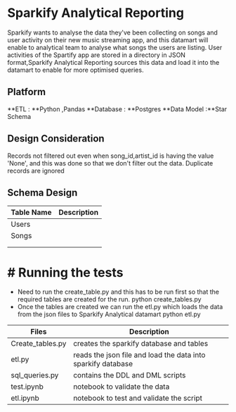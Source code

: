 # Sparkify Analytical Reporting 

Sparkify wants to analyse the data they've been collecting on songs and user activity on their new music streaming app, and this datamart will enable to analytical team to analyse what songs the users are listing.
User activities of the Spartify app are stored in a directory in JSON format,Sparkify Analytical Reporting sources this data and load it into the datamart to enable for more optimised queries.


## Platform

**ETL : **Python ,Pandas
**Database : **Postgres
**Data Model :**Star Schema

## Design Consideration

Records not filtered out even when song_id,artist_id is having the value 'None', and this was done so that we don't filter out the data. Duplicate records are ignored

## Schema Design

| Table Name  |  Description |
| ------------ | ------------ |
|  Users |   |
|  Songs |   |
|   |   |
|   |   |


# # Running the tests

- Need to run the create_table.py and this has to be run first so that the required tables are created for the run.
			python create_tables.py
- Once the tables are created we can run the etl.py which loads the data from the json files to Sparkify Analytical datamart
			python etl.py



Files| Description
------------ | -------------
Create_tables.py | creates the sparkify database and tables 
etl.py | reads the json file and load the data into sparkify database
sql_queries.py | contains the DDL and DML scripts
test.ipynb | notebook to validate the data
etl.ipynb | notebook to test and validate the script
